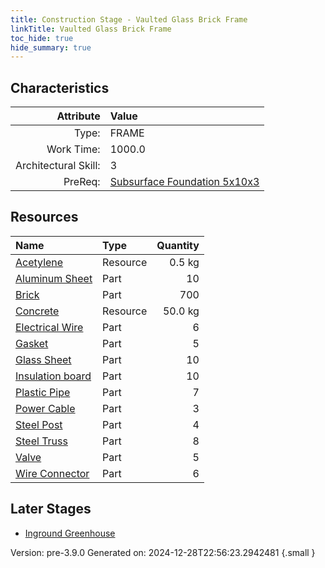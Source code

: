 ```yaml
---
title: Construction Stage - Vaulted Glass Brick Frame
linkTitle: Vaulted Glass Brick Frame
toc_hide: true
hide_summary: true
---
```


## Characteristics

| Attribute      | Value |
|--------:|:------|
|Type:|FRAME|
|Work Time:|1000.0|
|Architectural Skill:|3|
|PreReq:|[Subsurface Foundation 5x10x3](/docs/definitions/construction/subsurface-foundation-5x10x3)|

## Resources

| Name | Type | Quantity |
|:-----|:-----|-----:|
|[Acetylene](/docs/definitions/resource/acetylene)|Resource|0.5 kg|
|[Aluminum Sheet](/docs/definitions/part/aluminum-sheet)|Part|10|
|[Brick](/docs/definitions/part/brick)|Part|700|
|[Concrete](/docs/definitions/resource/concrete)|Resource|50.0 kg|
|[Electrical Wire](/docs/definitions/part/electrical-wire)|Part|6|
|[Gasket](/docs/definitions/part/gasket)|Part|5|
|[Glass Sheet](/docs/definitions/part/glass-sheet)|Part|10|
|[Insulation board](/docs/definitions/part/insulation-board)|Part|10|
|[Plastic Pipe](/docs/definitions/part/plastic-pipe)|Part|7|
|[Power Cable](/docs/definitions/part/power-cable)|Part|3|
|[Steel Post](/docs/definitions/part/steel-post)|Part|4|
|[Steel Truss](/docs/definitions/part/steel-truss)|Part|8|
|[Valve](/docs/definitions/part/valve)|Part|5|
|[Wire Connector](/docs/definitions/part/wire-connector)|Part|6|

## Later Stages
- [Inground Greenhouse](/docs/definitions/construction/inground-greenhouse)


Version: pre-3.9.0 Generated on: 2024-12-28T22:56:23.2942481
{.small }